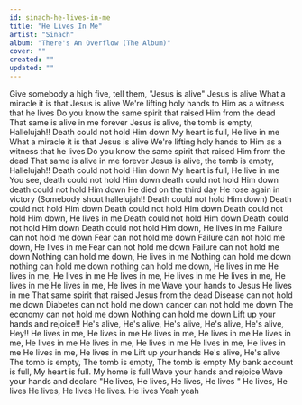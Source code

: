 ```yaml
---
id: sinach-he-lives-in-me
title: "He Lives In Me"
artist: "Sinach"
album: "There's An Overflow (The Album)"
cover: ""
created: ""
updated: ""
---
```


Give somebody a high five, tell them, "Jesus is alive"
Jesus is alive
What a miracle  it is that Jesus is alive
We're lifting holy hands to Him as a witness that he lives
Do you know the same spirit that raised Him from the dead
That same is alive in me forever
Jesus is alive, the tomb is empty, Hallelujah!!
Death could not hold Him down
My heart is full, He live in me
What a miracle  it is that Jesus is alive
We're lifting holy hands to Him as a witness that he lives
Do you know the same spirit that raised Him from the dead
That same is alive in me forever
Jesus is alive, the tomb is empty, Hallelujah!!
Death could not hold Him down
My heart is full, He live in me
You see, death could not hold Him down
death could not hold Him down
death could not hold Him down
He died on the third day
He rose again in victory
(Somebody shout hallelujah!! Death could not hold Him down)
Death could not hold Him down
Death could not hold Him down
Death could not hold Him down, He lives in me
Death could not hold Him down
Death could not hold Him down
Death could not hold Him down, He lives in me
Failure can not hold me down
Fear can not hold me down
Failure can not hold me down, He lives in me
Fear can not hold me down
Failure can not hold me down
Nothing can hold me down, He lives in me
Nothing can hold me down
nothing can hold me down
nothing can hold me down, He lives in me
He lives in me, He lives in me
He lives in me, He lives in me
He lives in me, He lives in me
He lives in me, He lives in me
Wave your hands to Jesus
He lives in me
That same spirit that raised Jesus from the dead
Disease can not hold me down
Diabetes can not hold me down
cancer can not hold me down
The economy can not hold me down
Nothing can hold me down
Lift up your hands and rejoice!!
He's alive, He's alive, He's alive, He's alive, He's alive, Hey!!
He lives in me, He lives in me
He lives in me, He lives in me
He lives in me, He lives in me
He lives in me, He lives in me
He lives in me, He lives in me
He lives in me, He lives in me
Lift up your hands
He's alive, He's alive
The tomb is empty, The tomb is empty, The tomb is empty
My bank account is full, My heart is full. My home is full
Wave your hands and rejoice
Wave your hands and declare
"He lives, He lives, He lives, He lives "
He lives, He lives
He lives, He lives
He lives. He lives
Yeah
yeah